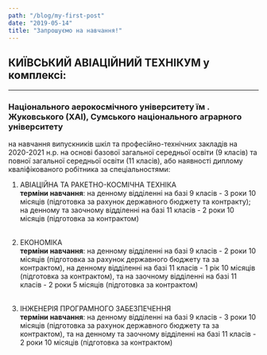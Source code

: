 ```yaml
---
path: "/blog/my-first-post"
date: "2019-05-14"
title: "Запрошуємо на навчання!"
---
```

## КИЇВСЬКИЙ АВІАЦІЙНИЙ ТЕХНІКУМ у комплексі:
---
### Національного аерокосмічного університету їм . Жуковського (ХАІ), Сумського національного аграрного університету

на навчання випускників шкіл та професійно-технічних закладів на
2020-2021 н.р. на основі базової загальної середньої освіти (9 класів)
та повної загальної середньої освіти (11 класів), або наявності
диплому кваліфікованого робітника за спеціальностями:

1. АВІАЦІЙНА ТА РАКЕТНО-КОСМІЧНА ТЕХНІКА <br/>
**терміни навчання**: на денному відділенні на базі 9 класів - 3 роки 10 місяців (підготовка за рахунок державного бюджету та контракту); на денному та заочному відділенні на базі 11 класів - 2 роки 10 місяців (підготовка за контрактом)
<br><br>

1. ЕКОНОМІКА  <br/>
**терміни навчання**: на денному відділенні на базі 9 класів - 2 роки 10 місяців (підготовка за рахунок державного бюджету та за контрактом), на денному відділенні на базі 11 класів - 1 рік 10 місяців (підготовка за контрактом), та на заочному відділенні на базі 11 класів - 2 роки 5 місяців (підготовка за контрактом)
<br><br>

1. ІНЖЕНЕРІЯ ПРОГРАМНОГО ЗАБЕЗПЕЧЕННЯ  <br/>
**терміни навчання**: на денному відділенні на базі 9 класів - 3 роки 10 місяців (підготовка за рахунок державного бюджету та за контрактом), та на денному та заочному відділенні на базі 11 класів - 2 роки 10 місяців (підготовка за контрактом)
